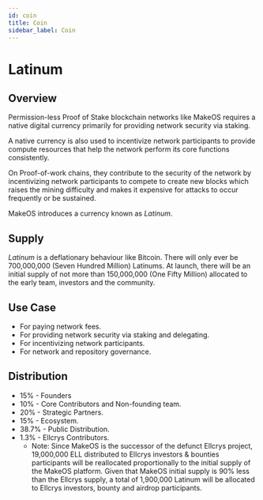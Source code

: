```yaml
---
id: coin
title: Coin
sidebar_label: Coin
---
```


# Latinum

## Overview

Permission-less Proof of Stake blockchain networks like MakeOS requires a native digital currency primarily for providing network security via staking.&#x20;

A native currency is also used to incentivize network participants to provide compute resources that help the network perform its core functions consistently.

On Proof-of-work chains, they contribute to the security of the network by incentivizing network participants to compete to create new blocks which raises the mining difficulty and makes it expensive for attacks to occur frequently or be sustained.

MakeOS introduces a currency known as _Latinum_.&#x20;

## Supply

_Latinum_ is a deflationary behaviour like Bitcoin. There will only ever be 700,000,000 (Seven Hundred Million) Latinums. At launch, there will be an initial supply of not more than 150,000,000 (One Fifty Million) allocated to the early team, investors and the community.&#x20;

## Use Case

* For paying network fees.
* For providing network security via staking and delegating.
* For incentivizing network participants.
* For network and repository governance.

## Distribution

* 15% - Founders
* 10% - Core Contributors and Non-founding team.
* 20% - Strategic Partners.
* 15% - Ecosystem.
* 38.7% - Public Distribution.
* 1.3% - Ellcrys Contributors.
  * Note: Since MakeOS is the successor of the defunct Ellcrys project, 19,000,000 ELL distributed to Ellcrys investors & bounties participants will be reallocated proportionally to the initial supply of the MakeOS platform. Given that MakeOS initial supply is 90% less than the Ellcrys supply, a total of 1,900,000 Latinum will be allocated to Ellcrys investors, bounty and airdrop participants.&#x20;
